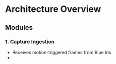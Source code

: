 # Architecture Overview

## Modules

### 1. Capture Ingestion
- Receives motion-triggered frames from Blue Iris
-

